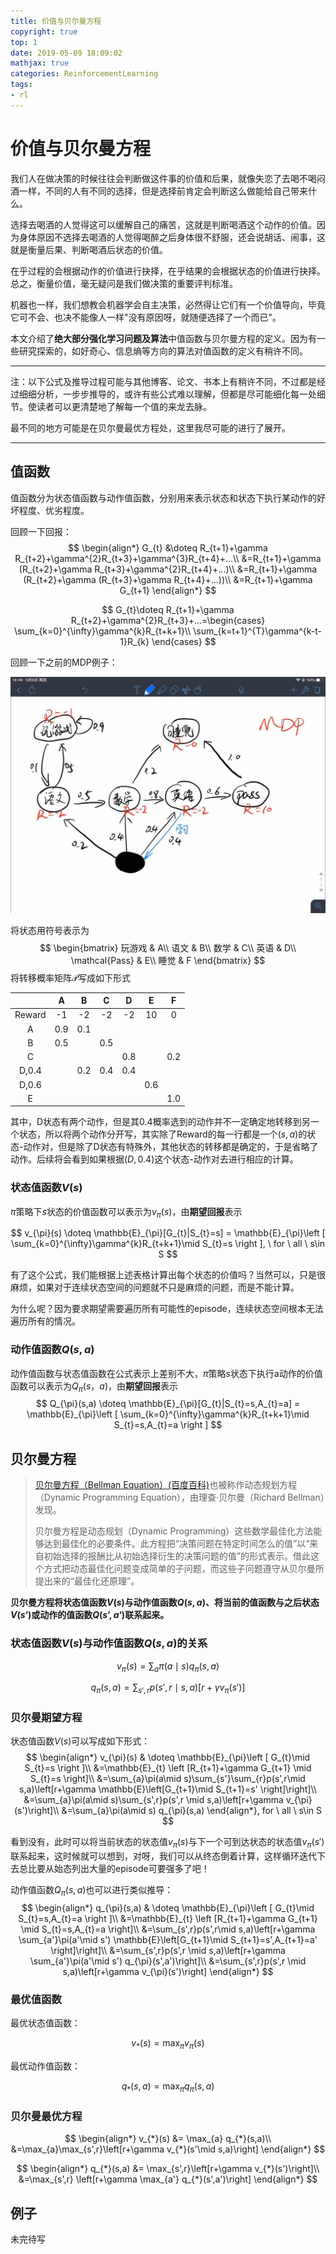 ```yaml
---
title: 价值与贝尔曼方程
copyright: true
top: 1
date: 2019-05-09 18:09:02
mathjax: true
categories: ReinforcementLearning
tags:
- rl
---
```


# 价值与贝尔曼方程

我们人在做决策的时候往往会判断做这件事的价值和后果，就像失恋了去喝不喝闷酒一样，不同的人有不同的选择，但是选择前肯定会判断这么做能给自己带来什么。

选择去喝酒的人觉得这可以缓解自己的痛苦，这就是判断喝酒这个动作的价值。因为身体原因不选择去喝酒的人觉得喝醉之后身体很不舒服，还会说胡话、闹事，这就是衡量后果、判断喝酒后状态的价值。

在乎过程的会根据动作的价值进行抉择，在乎结果的会根据状态的价值进行抉择。总之，衡量价值，毫无疑问是我们做决策的重要评判标准。

机器也一样，我们想教会机器学会自主决策，必然得让它们有一个价值导向，毕竟它可不会、也决不能像人一样"没有原因呀，就随便选择了一个而已"。

本文介绍了**绝大部分强化学习问题及算法**中值函数与贝尔曼方程的定义。因为有一些研究探索的，如好奇心、信息熵等方向的算法对值函数的定义有稍许不同。

---

注：以下公式及推导过程可能与其他博客、论文、书本上有稍许不同，不过都是经过细细分析，一步步推导的，或许有些公式难以理解，但都是尽可能细化每一处细节。使读者可以更清楚地了解每一个值的来龙去脉。

最不同的地方可能是在贝尔曼最优方程处，这里我尽可能的进行了展开。

---

## 值函数

值函数分为状态值函数与动作值函数，分别用来表示状态和状态下执行某动作的好坏程度、优劣程度。

回顾一下回报：
$$
\begin{align*}
G_{t} &\doteq R_{t+1}+\gamma R_{t+2}+\gamma^{2}R_{t+3}+\gamma^{3}R_{t+4}+...\\
&=R_{t+1}+\gamma (R_{t+2}+\gamma R_{t+3}+\gamma^{2}R_{t+4}+...)\\
&=R_{t+1}+\gamma (R_{t+2}+\gamma (R_{t+3}+\gamma R_{t+4}+...))\\
&=R_{t+1}+\gamma G_{t+1}
\end{align*}
$$

$$
G_{t}\doteq R_{t+1}+\gamma R_{t+2}+\gamma^{2}R_{t+3}+...=\begin{cases}
\sum_{k=0}^{\infty}\gamma^{k}R_{t+k+1}\\
\sum_{k=t+1}^{T}\gamma^{k-t-1}R_{k}
\end{cases}
$$

回顾一下之前的MDP例子：

![](./强化学习之MDP马尔科夫决策过程/MDP.jpg)

将状态用符号表示为
$$
\begin{bmatrix}
玩游戏 & A\\ 
语文 & B\\ 
数学 & C\\ 
英语 & D\\ 
\mathcal{Pass} & E\\ 
睡觉 & F
\end{bmatrix}
$$
将转移概率矩阵$\mathcal{P}$写成如下形式





|        |  A   |  B   |  C   |  D   |  E   |  F   |
| :----: | :--: | :--: | :--: | :--: | :--: | :--: |
| Reward |  -1  |  -2  |  -2  |  -2  |  10  |  0   |
|   A    | 0.9  | 0.1  |      |      |      |      |
|   B    | 0.5  |      | 0.5  |      |      |      |
|   C    |      |      |      | 0.8  |      | 0.2  |
| D,0.4  |      | 0.2  | 0.4  | 0.4  |      |      |
| D,0.6  |      |      |      |      | 0.6  |      |
|   E    |      |      |      |      |      | 1.0  |

其中，D状态有两个动作，但是其0.4概率选到的动作并不一定确定地转移到另一个状态，所以将两个动作分开写，其实除了Reward的每一行都是一个$(s,a)$的状态-动作对，但是除了D状态有特殊外，其他状态的转移都是确定的，于是省略了动作。后续将会看到如果根据$(D,0.4)$这个状态-动作对去进行相应的计算。

### 状态值函数$V(s)$

$\pi$策略下$s$状态的价值函数可以表示为$v_{\pi}(s)$，由**期望回报**表示

$$
v_{\pi}(s) \doteq \mathbb{E}_{\pi}[G_{t}|S_{t}=s] = \mathbb{E}_{\pi}\left [ \sum_{k=0}^{\infty}\gamma^{k}R_{t+k+1}\mid S_{t}=s \right ], \ for \ all \ s\in S
$$

有了这个公式，我们能根据上述表格计算出每个状态的价值吗？当然可以，只是很麻烦，如果对于连续状态空间的问题就不只是麻烦的问题，而是不能计算。

为什么呢？因为要求期望需要遍历所有可能性的episode，连续状态空间根本无法遍历所有的情况。

### 动作值函数$Q(s,a)$

动作值函数与状态值函数在公式表示上差别不大，$\pi$策略$s$状态下执行a动作的价值函数可以表示为$Q_{\pi}(s，a)$，由**期望回报**表示
$$
Q_{\pi}(s,a) \doteq \mathbb{E}_{\pi}[G_{t}|S_{t}=s,A_{t}=a] = \mathbb{E}_{\pi}\left [ \sum_{k=0}^{\infty}\gamma^{k}R_{t+k+1}\mid S_{t}=s,A_{t}=a \right ]
$$

## 贝尔曼方程

> [贝尔曼方程（Bellman Equation）(百度百科)](https://baike.baidu.com/item/贝尔曼方程/5500990?fr=aladdin)也被称作动态规划方程（Dynamic Programming Equation），由理查·贝尔曼（Richard Bellman）发现。
>
> 贝尔曼方程是动态规划（Dynamic Programming）这些数学最佳化方法能够达到最佳化的必要条件。此方程把“决策问题在特定时间怎么的值”以“来自初始选择的报酬比从初始选择衍生的决策问题的值”的形式表示。借此这个方式把动态最佳化问题变成简单的子问题，而这些子问题遵守从贝尔曼所提出来的“最佳化还原理”。



**贝尔曼方程将状态值函数$V(s)$与动作值函数$Q(s,a)$、将当前的值函数与之后状态$V(s‘)$或动作的值函数$Q(s’,a‘)$联系起来。**



### 状态值函数$V(s)$与动作值函数$Q(s,a)$的关系

$$
v_{\pi}(s)=\sum_{a}\pi(a\mid s) q_{\pi}(s,a)
$$

$$
q_{\pi}(s,a) = \sum_{s',r}p(s',r \mid s,a)\left[r+\gamma v_{\pi}(s')\right]
$$

### 贝尔曼期望方程

状态值函数$V(s)$可以写成如下形式：
$$
\begin{align*}
v_{\pi}(s) & \doteq \mathbb{E}_{\pi}\left [ G_{t}\mid S_{t}=s \right ]\\
&=\mathbb{E}_{t} \left [R_{t+1}+\gamma G_{t+1} \mid S_{t}=s \right]\\
&=\sum_{a}\pi(a\mid s)\sum_{s'}\sum_{r}p(s',r\mid s,a)\left[r+\gamma \mathbb{E}\left[G_{t+1}\mid S_{t+1}=s' \right]\right]\\
&=\sum_{a}\pi(a\mid s)\sum_{s',r}p(s',r \mid s,a)\left[r+\gamma v_{\pi}(s')\right]\\
&=\sum_{a}\pi(a\mid s) q_{\pi}(s,a)
\end{align*},
for \ all \ s\in S
$$

看到没有，此时可以将当前状态的状态值$v_{\pi}(s)$与下一个可到达状态的状态值$v_{\pi}(s')$联系起来，这时候就可以想到，对呀，我们可以从终态倒着计算，这样循环迭代下去总比要从始态列出大量的episode可要强多了吧！

动作值函数$Q_{\pi}(s,a)$也可以进行类似推导：
$$
\begin{align*}
q_{\pi}(s,a) & \doteq \mathbb{E}_{\pi}\left [ G_{t}\mid S_{t}=s,A_{t}=a \right ]\\
&=\mathbb{E}_{t} \left [R_{t+1}+\gamma G_{t+1} \mid S_{t}=s,A_{t}=a \right]\\
&=\sum_{s',r}p(s',r\mid s,a)\left[r+\gamma \sum_{a'}\pi(a'\mid s') \mathbb{E}\left[G_{t+1}\mid S_{t+1}=s',A_{t+1}=a' \right]\right]\\
&=\sum_{s',r}p(s',r \mid s,a)\left[r+\gamma \sum_{a'}\pi(a'\mid s') q_{\pi}(s',a')\right]\\
&=\sum_{s',r}p(s',r \mid s,a)\left[r+\gamma v_{\pi}(s')\right]
\end{align*}
$$

### 最优值函数

最优状态值函数：

$$
v_{*}(s)=\max_{\pi} v_{\pi}(s)
$$

最优动作值函数：

$$
q_{*}(s,a)=\max_{\pi} q_{\pi}(s,a)
$$

### 贝尔曼最优方程

$$
\begin{align*}
v_{*}(s) &= \max_{a} q_{*}(s,a)\\
&=\max_{a}\max_{s',r}\left[r+\gamma v_{*}(s'\mid s,a)\right]
\end{align*}
$$

$$
\begin{align*}
q_{*}(s,a) &= \max_{s',r}\left[r+\gamma v_{*}(s')\right]\\
&=\max_{s',r} \left[r+\gamma \max_{a'} q_{*}(s',a')\right]
\end{align*}
$$

## 例子
未完待写
